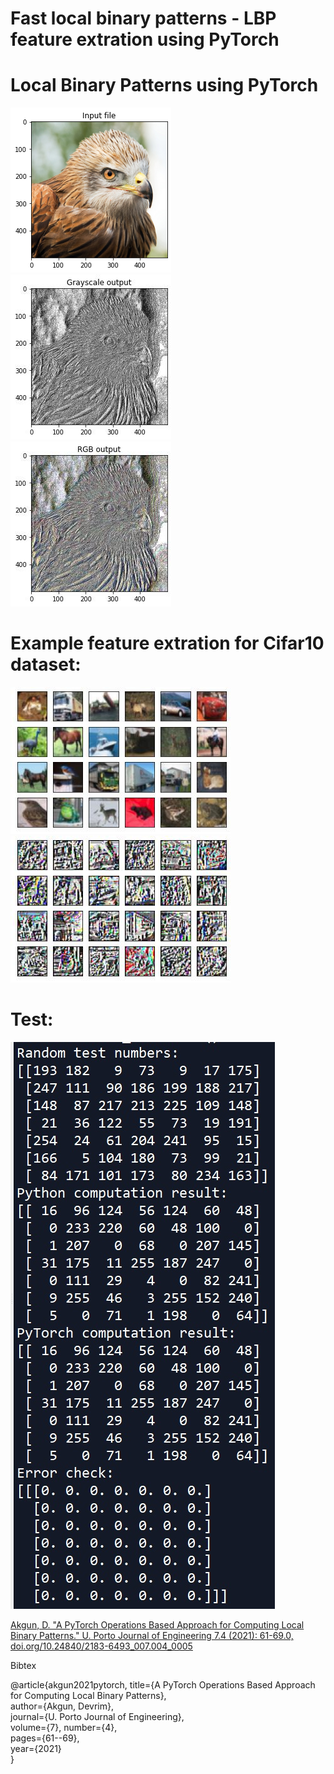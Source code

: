 # Fast local binary patterns - LBP feature extration using PyTorch

# Local Binary Patterns using PyTorch

![alt text](img/img_org.jpg) 
![alt text](img/lbp_rgb.jpg)
![alt text](img/lbp_gray.jpg)

# Example feature extration for Cifar10 dataset:
![alt text](img/FigureCifar10.jpg) 
![alt text](img/FigureCifar10_lbp.jpg)


# Test:
![alt text](img/example_test.jpg)






[Akgun, D. "A PyTorch Operations Based Approach for Computing Local Binary Patterns." U. Porto Journal of Engineering 7.4 (2021): 61-69.0,  doi.org/10.24840/2183-6493_007.004_0005 ](https://journalengineering.fe.up.pt/index.php/upjeng/article/view/2183-6493_007-004_0005/567)

Bibtex

@article{akgun2021pytorch,
  title={A PyTorch Operations Based Approach for Computing Local Binary Patterns},  
  author={Akgun, Devrim},  
  journal={U. Porto Journal of Engineering},  
  volume={7},
  number={4},  
  pages={61--69},  
  year={2021}  
}
